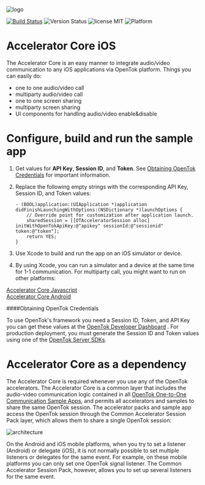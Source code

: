 ![logo](./tokbox-logo.png)

[![Build Status](https://travis-ci.com/opentok/accelerator-core-ios.svg?token=Bgz48rVAyAihVsymz2iz&branch=master)](https://travis-ci.com/opentok/accelerator-core-ios)
![Version Status](https://img.shields.io/cocoapods/v/OTAcceleratorCore.svg)
![license MIT](https://img.shields.io/cocoapods/l/OTAcceleratorCore.svg)
![Platform](https://img.shields.io/cocoapods/p/OTAcceleratorCore.svg)

# Accelerator Core iOS <br/>

The Accelerator Core is an easy manner to integrate audio/video communication to any iOS applications via OpenTok platform. Things you can easily do:

- one to one audio/video call
- multiparty audio/video call
- one to one screen sharing
- multiparty screen sharing
- UI components for handling audio/video enable&disable

# Configure, build and run the sample app <br/>

1. Get values for **API Key**, **Session ID**, and **Token**. See [Obtaining OpenTok Credentials](#obtaining-opentok-credentials) for important information.

1. Replace the following empty strings with the corresponding API Key, Session ID, and Token values:

    ```objc
    - (BOOL)application:(UIApplication *)application didFinishLaunchingWithOptions:(NSDictionary *)launchOptions {
        // Override point for customization after application launch.
        sharedSession = [[OTAcceleratorSession alloc] initWithOpenTokApiKey:@"apikey" sessionId:@"sessionid" token:@"token"];
        return YES;
    }
    ```

1. Use Xcode to build and run the app on an iOS simulator or device.

1. By using Xcode, you can run a simulator and a device at the same time for 1-1 communication. For multiparty call, you might want to run on other platforms:

[Accelerator Core Javascript](https://github.com/opentok/accelerator-core-js) <br />
[Accelerator Core Android](https://github.com/opentok/accelerator-core-android)

####Obtaining OpenTok Credentials

To use OpenTok's framework you need a Session ID, Token, and API Key you can get these values at the [OpenTok Developer Dashboard](https://dashboard.tokbox.com/) . For production deployment, you must generate the Session ID and Token values using one of the [OpenTok Server SDKs](https://tokbox.com/developer/sdks/server/).

# Accelerator Core as a dependency <br/>
The Accelerator Core is required whenever you use any of the OpenTok accelerators. The Accelerator Core is a common layer that includes the audio-video communication logic contained in all [OpenTok One-to-One Communication Sample Apps](https://github.com/opentok/one-to-one-sample-apps), and permits all accelerators and samples to share the same OpenTok session. The accelerator packs and sample app access the OpenTok session through the Common Accelerator Session Pack layer, which allows them to share a single OpenTok session:

![architecture](./accpackarch.png)

On the Android and iOS mobile platforms, when you try to set a listener (Android) or delegate (iOS), it is not normally possible to set multiple listeners or delegates for the same event. For example, on these mobile platforms you can only set one OpenTok signal listener. The Common Accelerator Session Pack, however, allows you to set up several listeners for the same event. 
